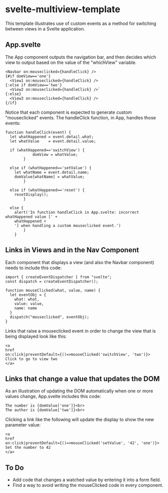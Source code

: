 # svelte-multiview-template
This template illustrates use of custom events as a method for switching between views in a Svelte application. 

## App.svelte

The App component outputs the navigation bar, and then decides which view to output based on the value of the "whichView" variable.

```{#if whichView=='one'}
<Navbar on:mouseclicked={handleClick} />
{#if domView=='one'}
  <View1 on:mouseclicked={handleClick} />
{:else if domView=='two'}
  <View2 on:mouseclicked={handleClick} />`
{:else}
  <View3 on:mouseclicked={handleClick} />
{/if}
```

Notice that each component is expected to generate custom "mouseclicked" events. The handleClick function, in App, handles those events:

```
function handleClick(event) {
  let whatHappened = event.detail.what;
  let whatValue    = event.detail.value;

  if (whatHappened=='switchView') {
			domView = whatValue;
		}

  else if (whatHappened=='setValue') {
    let whatName = event.detail.name;
    domValue[whatName] = whatValue;
		}

  else if (whatHappened=='reset') {
    resetDisplay();
		}

  else {
    alert('In function handleClick in App.svelte: incorrect whatHappened value [' + 
    whatHappened + 
    '] when handling a custom mouseclicked event.')
		}
	}
```

## Links in Views and in the Nav Component

Each component that displays a view (and also the Navbar component) needs to include this code:

```
import { createEventDispatcher } from "svelte";
const dispatch = createEventDispatcher();

function mouseClicked(what, value, name) {
  let eventObj = {
    what: what,
    value: value,
    name: name
  }
  dispatch("mouseclicked", eventObj);
}
```
Links that raise a mouseclicked event in order to change the view that is being displayed look like this:

```
<a
href
on:click|preventDefault={()=>mouseClicked('switchView', 'two')}>
Click to go to view two
</a>
```

## Links that change a value that updates the DOM

As an illustration of updating the DOM automatically when one or more values change, App.svelte includes this code:

```
The number is {domValue['one']}<br>
The author is {domValue['two']}<br>
```

Clicking a link like the following will update the display to show the new parameter value:

```
<a
href
on:click|preventDefault={()=>mouseClicked('setValue', '42', 'one')}>
Set the number to 42
</a>
```

## To Do

- Add code that changes a watched value by entering it into a form field.
- Find a way to avoid writing the mouseClicked code in every component.
